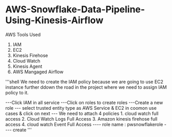 # AWS-Snowflake-Data-Pipeline-Using-Kinesis-Airflow

AWS Tools Used 
1. IAM
2. EC2
3. Kinesis Firehose
4. Cloud Watch
5. Kinesis Agent
6. AWS Mangaged Airflow


'''shell
We need to create the IAM policy because we are going to use EC2 instance further ddown the road in the project where we need to assign IAM policy to it.

---Click IAM in all service
---Click on roles to create roles
---Create a new role
--- select trusted entity type as AWS Service & EC2 in coomon use cases & click on next
--- We need to attach 4 policies 
    1. cloud watch full access
    2. Cloud Watch Logs Full Access
    3. Amazon kinesis firehose full access
    4. cloud watch Event Full Access
---- role name : pwsnowflakerole
---- create
'''
